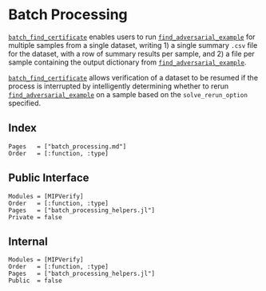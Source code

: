 # Batch Processing
[`batch_find_certificate`](@ref) enables users to run [`find_adversarial_example`](@ref) 
for multiple samples from a single dataset, writing 1) a single summary `.csv` file 
for the dataset, with a row of summary results per sample, and 2) a file per sample containing the
output dictionary from [`find_adversarial_example`](@ref).

[`batch_find_certificate`](@ref) allows verification of a dataset to be resumed if the
process is interrupted by intelligently determining whether to rerun [`find_adversarial_example`](@ref)
on a sample based on the `solve_rerun_option` specified.

## Index
```@index
Pages   = ["batch_processing.md"]
Order   = [:function, :type]
```

## Public Interface
```@autodocs
Modules = [MIPVerify]
Order   = [:function, :type]
Pages   = ["batch_processing_helpers.jl"]
Private = false
```

## Internal
```@autodocs
Modules = [MIPVerify]
Order   = [:function, :type]
Pages   = ["batch_processing_helpers.jl"]
Public  = false
```